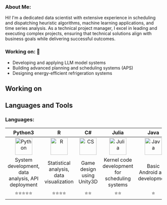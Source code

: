 ### About Me:  
Hi! I'm a dedicated data scientist with extensive experience in scheduling and dispatching heuristic algorithms, machine learning applications, and time series analysis. As a technical project manager, I excel in leading and executing complex projects, ensuring that technical solutions align with business goals while delivering successful outcomes.

### Working on: 🚀

- Developing and applying LLM model systems
- Building advanced planning and scheduling systems (APS)
- Designing energy-efficient refrigeration systems

## Working on

## Languages and Tools 
<div>

### Languages:
| Python3 | R | C# | Julia |Java|
|:----------:|:----------:|:----------:|:-----:|:-----:|
|<img src="https://github.com/user-attachments/assets/d17f4a6d-f68d-44b2-8ed4-6c3a05a136d4" title="Python"  alt="Python" width="55" height="55"/>|<img src="https://github.com/user-attachments/assets/78d6f462-5918-414f-b2dd-9a4e624672d4" title="R"  alt="R" width="55" height="55"/>|<img src="https://github.com/user-attachments/assets/3377867f-eaea-4579-b240-fd5146f6258c" title="CS"  alt="CS" width="55" height="55"/>|<img src="https://github.com/user-attachments/assets/ad745969-5e48-4b66-9a76-b830c63108a9" title="Julia"  alt="Julia" width="55" height="55"/>|<img src="https://github.com/user-attachments/assets/02cee340-9743-4679-9d3c-99bc48da4592" title="Java"  alt="Java" width="55" height="55"/>|
|System development, data analysis, API deployment|Statistical analysis, data visualization|Game design using Unity3D|Kernel code development for scheduling systems|Basic Android app development|
|⭐⭐⭐⭐⭐|⭐⭐⭐⭐|⭐⭐|⭐⭐|⭐|
















<!--
**PipiHi0926/PipiHi0926** is a ✨ _special_ ✨ repository because its `README.md` (this file) appears on your GitHub profile.

Here are some ideas to get you started:

- 🔭 I’m currently working on ...
- 🌱 I’m currently learning ...
- 👯 I’m looking to collaborate on ...
- 🤔 I’m looking for help with ...
- 💬 Ask me about ...
- 📫 How to reach me: ...
- 😄 Pronouns: ...
- ⚡ Fun fact: ...
-->
